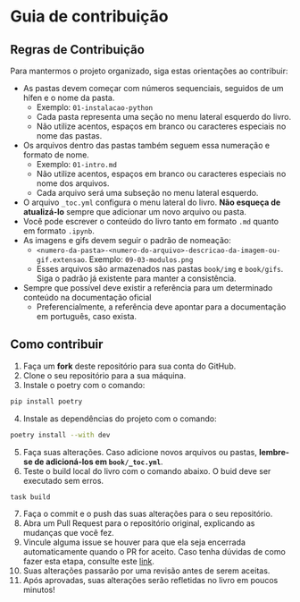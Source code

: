 # Guia de contribuição

## Regras de Contribuição

Para mantermos o projeto organizado, siga estas orientações ao contribuir:
- As pastas devem começar com números sequenciais, seguidos de um hífen e o nome da pasta.
  - Exemplo: `01-instalacao-python`
  - Cada pasta representa uma seção no menu lateral esquerdo do livro.
  - Não utilize acentos, espaços em branco ou caracteres especiais no nome das pastas.
- Os arquivos dentro das pastas também seguem essa numeração e formato de nome.
  - Exemplo: `01-intro.md`
  - Não utilize acentos, espaços em branco ou caracteres especiais no nome dos arquivos.
  - Cada arquivo será uma subseção no menu lateral esquerdo.
- O arquivo `_toc.yml` configura o menu lateral do livro. **Não esqueça de atualizá-lo** sempre que adicionar um novo arquivo ou pasta.
- Você pode escrever o conteúdo do livro tanto em formato `.md` quanto em formato `.ipynb`.
- As imagens e gifs devem seguir o padrão de nomeação: 
  - `<numero-da-pasta>-<numero-do-arquivo>-descricao-da-imagem-ou-gif.extensao`. Exemplo: `09-03-modulos.png`
  - Esses arquivos são armazenados nas pastas `book/img` e `book/gifs`. Siga o padrão já existente para manter a consistência.
- Sempre que possível deve existir a referência para um determinado conteúdo na documentação oficial
  - Preferencialmente, a referência deve apontar para a documentação em português, caso exista.

## Como contribuir

1. Faça um **fork** deste repositório para sua conta do GitHub.
2. Clone o seu repositório para a sua máquina.
3. Instale o poetry com o comando:
```bash
pip install poetry
```
4. Instale as dependências do projeto com o comando:
```bash
poetry install --with dev
```
5. Faça suas alterações. Caso adicione novos arquivos ou pastas, **lembre-se de adicioná-los em `book/_toc.yml`**.
6. Teste o build local do livro com o comando abaixo. O buid deve ser executado sem erros.
```bash
task build
```
7. Faça o commit e o push das suas alterações para o seu repositório.
8. Abra um Pull Request para o repositório original, explicando as mudanças que você fez. 
9. Vincule alguma issue se houver para que ela seja encerrada automaticamente quando o PR for aceito. Caso tenha dúvidas de como fazer esta etapa, consulte este [link](https://docs.github.com/pt/issues/tracking-your-work-with-issues/using-issues/linking-a-pull-request-to-an-issue).
10. Suas alterações passarão por uma revisão antes de serem aceitas.
11. Após aprovadas, suas alterações serão refletidas no livro em poucos minutos!
